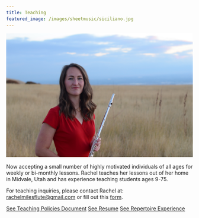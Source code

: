 ```yaml
---
title: Teaching
featured_image: /images/sheetmusic/siciliano.jpg
---
```

![](/images/red/grassblue1.jpg)

Now accepting a small number of highly motivated individuals of all ages for weekly or bi-monthly lessons. Rachel teaches her lessons out of her home in Midvale, Utah and has experience teaching students ages 9-75.

For teaching inquiries, please contact Rachel at: rachelmilesflute@gmail.com or fill out this <a href="/contact">form</a>. 

<a href="/policies" class="button ">See Teaching Policies Document</a> <a href="/resume" class="button ">See Resume</a> <a href="/repertoire" class="button">See Repertoire Experience</a>
